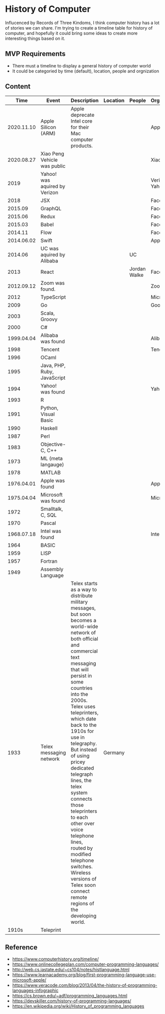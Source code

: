 # History of Computer
Influcenced by Records of Three Kindoms, I think computer history has a lot of stories we can share. I'm trying to create a timeline table for history of computer, and hopefully it could bring some ideas to create more interesting things based on it.

## MVP Requirements
- There must a timeline to display a general history of computer world
- It could be categoried by time (default), location, people and orgnization

## Content

| Time | Event | Description | Location | People | Organization |
| --- | --- | --- | --- | --- | --- |
| 2020.11.10 | Apple Silicon (ARM) | Apple deprecate Intel core for their Mac computer products. ||| Apple |
| 2020.08.27 | Xiao Peng Vehicle was public | ||| Xiao Peng |
| 2019 | Yahoo! was aquired by Verizon | ||| Verizon, Yahoo! |
| 2018 | JSX |||| Facebook |
| 2015.09 | GraphQL |||| Facebook |
| 2015.06 | Redux |||| Facebook |
| 2015.03 | Babel |||| Facebook |
| 2014.11 | Flow |||| Facebook |
| 2014.06.02 | Swift | | | | Apple |
| 2014.06 | UC was aquired by Alibaba | || UC |
| 2013 | React ||| Jordan Walke | Facebook |
| 2012.09.12 | Zoom was found. | ||| Zoom |
| 2012 | TypeScript |||| Microsoft |
| 2009 | Go |||| Google |
| 2003 | Scala, Groovy |||||
| 2000 | C# |||||
| 1999.04.04 | Alibaba was found | ||| Alibaba |
| 1998 | Tencent |||| Tencent |
| 1996 | OCaml | | | | |
| 1995 | Java, PHP, Ruby, JavaScript |||||
| 1994 | Yahoo! was found | ||| Yahoo |
| 1993 | R |||||
| 1991 | Python, Visual Basic |||||
| 1990 | Haskell |||||
| 1987 | Perl |||||
| 1983 | Objective-C, C++ |||||
| 1973 | ML (meta langauge) | | | | |
| 1978 | MATLAB ||||||
| 1976.04.01 | Apple was found |||| Apple |
| 1975.04.04 | Microsoft was found | ||| Microsoft |
| 1972 | Smalltalk, C, SQL |||||
| 1970 | Pascal |||||
| 1968.07.18 | Intel was found | ||| Intel |
| 1964 | BASIC |||||
| 1959 | LISP |||||
| 1957 | Fortran |||||
| 1949 | Assembly Language |||||
| 1933 | Telex messaging network | Telex starts as a way to distribute military messages, but soon becomes a world-wide network of both official and commercial text messaging that will persist in some countries into the 2000s. Telex uses teleprinters, which date back to the 1910s for use in telegraphy. But instead of using pricey dedicated telegraph lines, the telex system connects those teleprinters to each other over voice telephone lines, routed by modified telephone switches. Wireless versions of Telex soon connect remote regions of the developing world. | Germany | | |
| 1910s | Teleprint | |||

## Reference
- https://www.computerhistory.org/timeline/
- https://www.onlinecollegeplan.com/computer-programming-languages/
- http://web.cs.iastate.edu/~cs104/notes/histlanguage.html
- https://www.learnacademy.org/blog/first-programming-language-use-microsoft-apple/
- https://www.veracode.com/blog/2013/04/the-history-of-programming-languages-infographic
- https://cs.brown.edu/~adf/programming_languages.html
- https://devskiller.com/history-of-programming-languages/
- https://en.wikipedia.org/wiki/History_of_programming_languages
